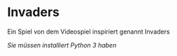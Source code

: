 # Invaders
Ein Spiel von dem Videospiel inspiriert genannt Invaders

_Sie müssen installiert Python 3 haben_
